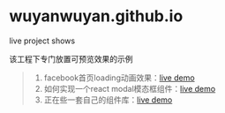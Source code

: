 # wuyanwuyan.github.io
live project shows

该工程下专门放置可预览效果的示例

>1. facebook首页loading动画效果：[live demo](https://wuyanwuyan.github.io/facebook_css_animation/)
>2. 如何实现一个react modal模态框组件：[live demo](https://wuyanwuyan.github.io/react_modal/#/)
>2. 正在些一套自己的组件库：[live demo](https://wuyanwuyan.github.io/release/)
